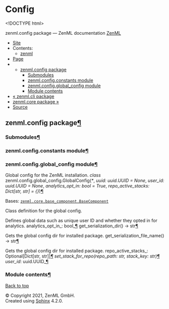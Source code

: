 # Config

&lt;!DOCTYPE html&gt;

zenml.config package — ZenML documentation  [ZenML](https://github.com/zenml-io/zenml/tree/154f041af2db9874b351cccd305478a173a7e939/docs/sphinx_docs/_build/html/index.html)

*  [Site](https://github.com/zenml-io/zenml/tree/154f041af2db9874b351cccd305478a173a7e939/docs/sphinx_docs/_build/html/index.html)
  * Contents:
    * [zenml](https://github.com/zenml-io/zenml/tree/154f041af2db9874b351cccd305478a173a7e939/docs/sphinx_docs/_build/html/modules.html)
*  [Page](zenml.config.md)
  * * [zenml.config package](zenml.config.md)
      * [Submodules](zenml.config.md#submodules)
      * [zenml.config.constants module](zenml.config.md#module-zenml.config.constants)
      * [zenml.config.global\_config module](zenml.config.md#module-zenml.config.global_config)
      * [Module contents](zenml.config.md#module-zenml.config)
* [ « zenml.cli package](zenml.cli.md)
* [ zenml.core package »](zenml.core.md)
*  [Source](https://github.com/zenml-io/zenml/tree/154f041af2db9874b351cccd305478a173a7e939/docs/sphinx_docs/_build/html/_sources/zenml.config.rst.txt)

## zenml.config package[¶](zenml.config.md#zenml-config-package)

### Submodules[¶](zenml.config.md#submodules)

### zenml.config.constants module[¶](zenml.config.md#module-zenml.config.constants)

### zenml.config.global\_config module[¶](zenml.config.md#module-zenml.config.global_config)

Global config for the ZenML installation. _class_ zenml.config.global\_config.GlobalConfig\(_\*_, _uuid: uuid.UUID = None_, _user\_id: uuid.UUID = None_, _analytics\_opt\_in: bool = True_, _repo\_active\_stacks: Dict\[str, str\] = {}_\)[¶](zenml.config.md#zenml.config.global_config.GlobalConfig)

Bases: [`zenml.core.base_component.BaseComponent`](zenml.core.md#zenml.core.base_component.BaseComponent)

Class definition for the global config.

Defines global data such as unique user ID and whether they opted in for analytics. analytics\_opt\_in_: bool_[¶](zenml.config.md#zenml.config.global_config.GlobalConfig.analytics_opt_in) get\_serialization\_dir\(\) → str[¶](zenml.config.md#zenml.config.global_config.GlobalConfig.get_serialization_dir)

Gets the global config dir for installed package. get\_serialization\_file\_name\(\) → str[¶](zenml.config.md#zenml.config.global_config.GlobalConfig.get_serialization_file_name)

Gets the global config dir for installed package. repo\_active\_stacks_: Optional\[Dict\[str, str\]\]_[¶](zenml.config.md#zenml.config.global_config.GlobalConfig.repo_active_stacks) set\_stack\_for\_repo\(_repo\_path: str_, _stack\_key: str_\)[¶](zenml.config.md#zenml.config.global_config.GlobalConfig.set_stack_for_repo) user\_id_: uuid.UUID_[¶](zenml.config.md#zenml.config.global_config.GlobalConfig.user_id)

### Module contents[¶](zenml.config.md#module-zenml.config)

 [Back to top](zenml.config.md)

 © Copyright 2021, ZenML GmbH.  
 Created using [Sphinx](http://sphinx-doc.org/) 4.2.0.  


